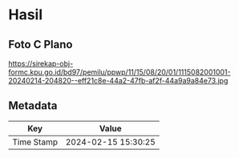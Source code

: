 # Hasil

## Foto C Plano

https://sirekap-obj-formc.kpu.go.id/bd97/pemilu/ppwp/11/15/08/20/01/1115082001001-20240214-204820--eff21c8e-44a2-47fb-af2f-44a9a9a84e73.jpg


## Metadata

| Key        | Value               |
| ---------- | ------------------- |
| Time Stamp | 2024-02-15 15:30:25 |



